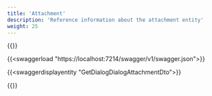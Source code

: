 ```yaml
---
title: 'Attachment'
description: 'Reference information about the attachment entity'
weight: 25
---
```


{{<notyetwritten>}}

{{<swaggerload "https://localhost:7214/swagger/v1/swagger.json">}}

{{<swaggerdisplayentity "GetDialogDialogAttachmentDto">}}

{{<children />}}

